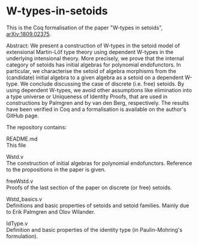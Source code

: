# W-types-in-setoids
This is the Coq formalisation of the paper "W-types in setoids",
[arXiv:1809.02375](https://arxiv.org/abs/1809.02375).

Abstract:
We present a construction of W-types in the setoid model of extensional Martin-Löf type theory using dependent W-types in the underlying intensional theory. More precisely, we prove that the internal category of setoids has initial algebras for polynomial endofunctors. In particular, we characterise the setoid of algebra morphisms from the (candidate) initial algebra to a given algebra as a setoid on a dependent W-type. We conclude discussing the case of discrete (i.e. free) setoids. By using dependent W-types, we avoid other assumptions like elimination into a type universe or Uniqueness of Identity Proofs, that are used in constructions by Palmgren and by van den Berg, respectively. The results have been verified in Coq and a formalisation is available on the author's GitHub page.

The repository contains:

README.md  
This file

Wstd.v  
The construction of initial algebras for polynomial endofunctors.
Reference to the propositions in the paper is given.

freeWstd.v  
Proofs of the last section of the paper on discrete (or free) setoids.

Wstd_basics.v  
Definitions and basic properties of setoids and setoid families.
Mainly due to Erik Palmgren and Olov Wilander.

IdType.v  
Definition and basic properties of the identity type (in Paulin-Mohring's formulation).
